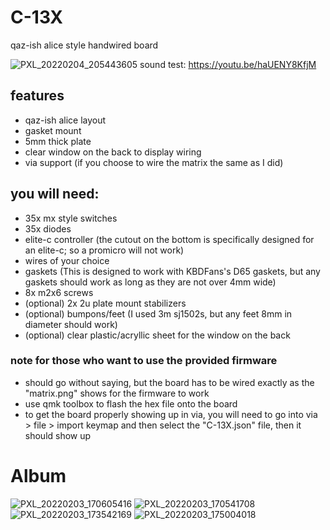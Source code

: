 # C-13X
qaz-ish alice style handwired board

![PXL_20220204_205443605](https://user-images.githubusercontent.com/72298427/152603681-25e74323-60f7-4ff9-90ad-4e881e0b2597.jpg)
sound test: https://youtu.be/haUENY8KfjM

## features
- qaz-ish alice layout
- gasket mount
- 5mm thick plate
- clear window on the back to display wiring
- via support (if you choose to wire the matrix the same as I did)

## you will need:
- 35x mx style switches
- 35x diodes
- elite-c controller (the cutout on the bottom is specifically designed for an elite-c; so a promicro will not work)
- wires of your choice
- gaskets (This is designed to work with KBDFans's D65 gaskets, but any gaskets should work as long as they are not over 4mm wide)
- 8x m2x6 screws
- (optional) 2x 2u plate mount stabilizers
- (optional) bumpons/feet (I used 3m sj1502s, but any feet 8mm in diameter should work)
- (optional) clear plastic/acryllic sheet for the window on the back

### note for those who want to use the provided firmware
- should go without saying, but the board has to be wired exactly as the "matrix.png" shows for the firmware to work
- use qmk toolbox to flash the hex file onto the board
- to get the board properly showing up in via, you will need to go into via > file > import keymap and then select the "C-13X.json" file, then it should show up

# Album

![PXL_20220203_170605416](https://user-images.githubusercontent.com/72298427/152611499-b3a49898-65a2-4c96-9766-b8597629048a.jpg)
![PXL_20220203_170541708](https://user-images.githubusercontent.com/72298427/152611501-e68f51ae-4df0-4d34-a146-f273b1e73f11.jpg)
![PXL_20220203_173542169](https://user-images.githubusercontent.com/72298427/152611480-e83ecd8b-1ea5-4977-aa36-3745ce18c696.jpg)
![PXL_20220203_175004018](https://user-images.githubusercontent.com/72298427/152611497-1de400fa-bd9d-4521-aa89-d0136965a84c.jpg)
